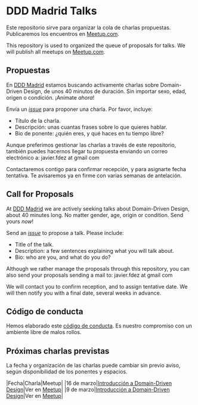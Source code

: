 # DDD Madrid Talks

Este repositorio sirve para organizar la cola de charlas propuestas.
Publicaremos los encuentros en [Meetup.com](http://www.meetup.com/es/dddmadrid/).

This repository is used to organized the queue of proposals for talks.
We will publish all meetups on [Meetup.com](http://www.meetup.com/es/dddmadrid/).


## Propuestas

En [DDD Madrid](http://www.meetup.com/dddmadrid/)
estamos buscando activamente charlas sobre Domain-Driven Design,
de unos 40 minutos de duración.
Sin importar sexo, edad, origen o condición.
¡Anímate *ahora*!

Envía un [_issue_](https://github.com/dddmadrid/talks/issues/new) para proponer una charla. Por favor, incluye:

* Título de la charla.
* Descripción: unas cuantas frases sobre lo que quieres hablar.
* Bio de ponente: ¿quién eres, y qué haces en tu tiempo libre?

Aunque preferimos gestionar las charlas a través de este repositorio, también puedes hacernos llegar tu propuesta 
enviando un correo electrónico a: javier.fdez at gmail com

Contactaremos contigo para confirmar recepción, y para asignarte fecha tentativa.
Te avisaremos ya en firme con varias semanas de antelación.

## Call for Proposals

At [DDD Madrid](http://www.meetup.com/dddmadrid/)
we are actively seeking talks about Domain-Driven Design,
about 40 minutes long.
No matter gender, age, origin or condition.
Send yours *now*!

Send an [_issue_](https://github.com/dddmadrid/talks/issues/new) to propose a talk. Please include:

* Title of the talk.
* Description: a few sentences explaining what you will talk about.
* Bio: who are you, and what do you do?

Although we rather manage the proposals through this repository, you can also send your proposals
sending a mail to: javier.fdez at gmail com

We will contact you to confirm reception, and to assign tentative date.
We will then notify you with a final date, several weeks in advance.

## Código de conducta

Hemos elaborado este [código de conducta](https://www.meetup.com/es-ES/dddmadrid/pages/22318296/C%C3%B3digo_de_Conducta).
Es nuestro compromiso con un ambiente libre de malos rollos.

## Próximas charlas previstas

La fecha y organización de las charlas puede cambiar sin previo aviso,
según disponibilidad de los ponentes y espacios.

|Fecha|Charla|Meetup|
|16 de marzo|[Introducción a Domain-Driven Design](https://github.com/dddmadrid/talks/issues/2)|Ver en [Meetup](https://www.meetup.com/es-ES/dddmadrid/events/237561762/)|
|9 de marzo|[Introducción a Domain-Driven Design](https://github.com/dddmadrid/talks/issues/1)|Ver en [Meetup](https://www.meetup.com/es-ES/dddmadrid/events/237704171/)|
